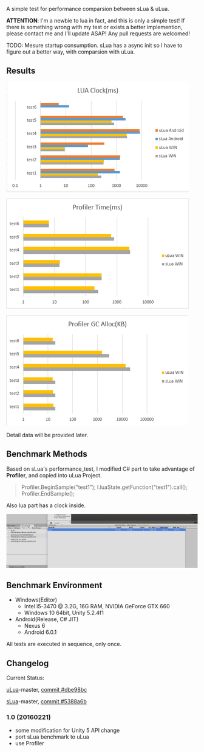 A simple test for performance comparsion between sLua & uLua.

**ATTENTION**: I'm a newbie to lua in fact, and this is only a simple test! If there is something wrong with my test or exists a better implemention, please contact me and I'll update ASAP! Any pull requests are welcomed!

TODO: Mesure startup consumption. sLua has a async init so I have to figure out a better way, with comparsion with uLua.

## Results

![lua_clock](lua_clock.png)

![profiler_time](profiler_time.png)

![profiler_gc](profiler_gc.png)

Detail data will be provided later.

## Benchmark Methods

Based on sLua's performance_test, I modified C# part to take advantage of **Profiler**, and copied into uLua Project.

>	Profiler.BeginSample("test1");
>	l.luaState.getFunction("test1").call();
>	Profiler.EndSample();

Also lua part has a clock inside.

![profiler](profiler.png)

## Benchmark Environment

- Windows(Editor)
	- Intel i5-3470 @ 3.2G, 16G RAM, NVIDIA GeForce GTX 660
	- Windows 10 64bit, Unity 5.2.4f1
- Android(Release, C# JIT)
	- Nexus 6
	- Android 6.0.1

All tests are executed in sequence, only once.

## Changelog

Current Status:

[uLua](https://github.com/jarjin/uLua)-master, [commit #dbe98bc](https://github.com/jarjin/uLua/commit/dbe98bce0a3fd169935617dec9e9fe129de8832b)

[sLua](https://github.com/pangweiwei/slua/commits/master)-master, [commit #5388a6b](https://github.com/pangweiwei/slua/commit/5388a6b5acd4b7d09704806a770267ec00d6773d)

### 1.0 (20160221)

- some modification for Unity 5 API change
- port sLua benchmark to uLua
- use Profiler